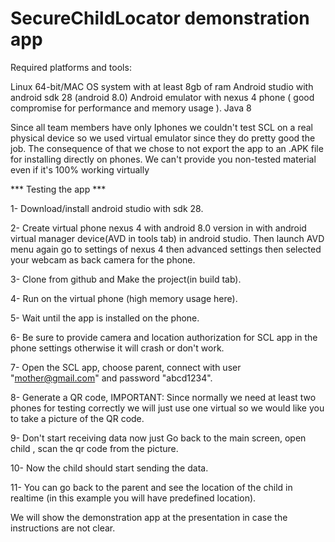 # SecureChildLocator demonstration app

Required platforms and tools:

Linux 64-bit/MAC OS system with at least 8gb of ram 
Android studio with android sdk 28 (android 8.0)
Android emulator with nexus 4 phone ( good compromise for performance and memory usage ).
Java 8

Since all team members have only Iphones we couldn't test SCL on a real physical device so we used virtual emulator since they do pretty good the job.
The consequence of that we chose to not export the app to an .APK file for installing directly on phones. We can't provide you non-tested material even if it's 100% working virtually

*** Testing the app ***

1- Download/install android studio with sdk 28.

2- Create virtual phone nexus 4 with android 8.0 version in with android virtual manager device(AVD in tools tab) in android studio.
Then launch AVD menu again go to settings of nexus 4 then advanced settings then selected your webcam as back camera for the phone.

3- Clone from github and Make the project(in build tab).

4- Run on the virtual phone (high memory usage here).

5- Wait until the app is installed on the phone.

6- Be sure to provide camera and location authorization for SCL app in the phone settings otherwise it will crash or don't work.

7- Open the SCL app, choose parent, connect with user "mother@gmail.com" and password "abcd1234".

8- Generate a QR code, 
IMPORTANT: Since normally we need at least two phones for testing correctly we will just use one virtual so we would like you to take a picture of the QR code.

9- Don't start receiving data now just Go back to the main screen, open child , scan the qr code from the picture.

10- Now the child should start sending the data. 

11- You can go back to the parent and see the location of the child in realtime (in this example you will have predefined location). 

We will show the demonstration app at the presentation in case the instructions are not clear.
